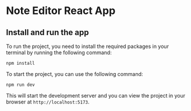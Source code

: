 # Note Editor React App

## Install and run the app

To run the project, you need to install the required packages in your terminal by running the following command:

```
npm install
```

To start the project, you can use the following command:

```npm run dev
npm run dev
```

This will start the development server and you can view the project in your browser at `http://localhost:5173`.


